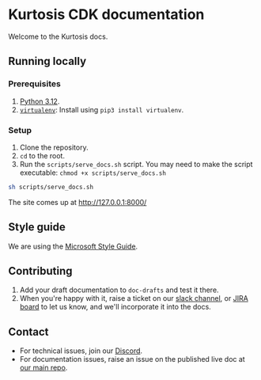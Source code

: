 # Kurtosis CDK documentation

Welcome to the Kurtosis docs.

## Running locally

### Prerequisites

1. [Python 3.12](https://www.python.org/downloads/).
2. [`virtualenv`](https://pypi.org/project/virtualenv/): Install using `pip3 install virtualenv`.

### Setup

1. Clone the repository.
2. `cd` to the root.
3. Run the `scripts/serve_docs.sh` script. You may need to make the script executable: `chmod +x scripts/serve_docs.sh`

```sh
sh scripts/serve_docs.sh
```

The site comes up at http://127.0.0.1:8000/

## Style guide

We are using the [Microsoft Style Guide](https://learn.microsoft.com/en-us/style-guide/welcome/).

## Contributing

1. Add your draft documentation to `doc-drafts` and test it there.
2. When you're happy with it, raise a ticket on our [slack channel](https://slack.com/shortcuts/Ft0613JADARL/ea28ee64d7fcc12fd40b0eb310b583d3), or [JIRA board](https://polygon.atlassian.net/jira/software/projects/DOCS/boards/79) to let us know, and we'll incorporate it into the docs.

## Contact

- For technical issues, join our [Discord](https://discord.gg/0xpolygondevs).
- For documentation issues, raise an issue on the published live doc at [our main repo](https://github.com/0xPolygon/polygon-docs).

</br>